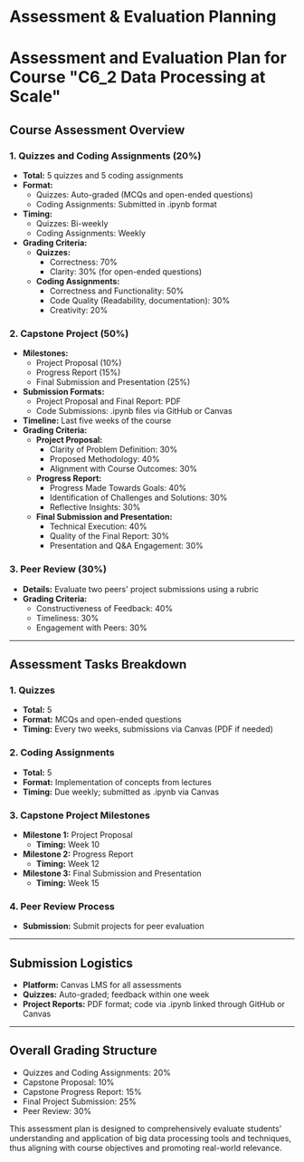 Assessment & Evaluation Planning
================================

# Assessment and Evaluation Plan for Course "C6_2 Data Processing at Scale"

## Course Assessment Overview

### 1. Quizzes and Coding Assignments (20%)
- **Total:** 5 quizzes and 5 coding assignments
- **Format:**
  - Quizzes: Auto-graded (MCQs and open-ended questions)
  - Coding Assignments: Submitted in .ipynb format
- **Timing:** 
  - Quizzes: Bi-weekly 
  - Coding Assignments: Weekly
- **Grading Criteria:**
  - **Quizzes:**
    - Correctness: 70%
    - Clarity: 30% (for open-ended questions)
  - **Coding Assignments:**
    - Correctness and Functionality: 50%
    - Code Quality (Readability, documentation): 30%
    - Creativity: 20%

### 2. Capstone Project (50%)
- **Milestones:**
  - Project Proposal (10%)
  - Progress Report (15%)
  - Final Submission and Presentation (25%)
- **Submission Formats:**
  - Project Proposal and Final Report: PDF
  - Code Submissions: .ipynb files via GitHub or Canvas
- **Timeline:** Last five weeks of the course
- **Grading Criteria:**
  - **Project Proposal:**
    - Clarity of Problem Definition: 30%
    - Proposed Methodology: 40%
    - Alignment with Course Outcomes: 30%
  - **Progress Report:**
    - Progress Made Towards Goals: 40%
    - Identification of Challenges and Solutions: 30%
    - Reflective Insights: 30%
  - **Final Submission and Presentation:**
    - Technical Execution: 40%
    - Quality of the Final Report: 30%
    - Presentation and Q&A Engagement: 30%

### 3. Peer Review (30%)
- **Details:** Evaluate two peers' project submissions using a rubric
- **Grading Criteria:**
  - Constructiveness of Feedback: 40%
  - Timeliness: 30%
  - Engagement with Peers: 30%

---

## Assessment Tasks Breakdown

### 1. Quizzes
- **Total:** 5
- **Format:** MCQs and open-ended questions
- **Timing:** Every two weeks, submissions via Canvas (PDF if needed)

### 2. Coding Assignments
- **Total:** 5
- **Format:** Implementation of concepts from lectures
- **Timing:** Due weekly; submitted as .ipynb via Canvas

### 3. Capstone Project Milestones
- **Milestone 1:** Project Proposal
  - **Timing:** Week 10
- **Milestone 2:** Progress Report
  - **Timing:** Week 12
- **Milestone 3:** Final Submission and Presentation
  - **Timing:** Week 15

### 4. Peer Review Process
- **Submission:** Submit projects for peer evaluation

---

## Submission Logistics
- **Platform:** Canvas LMS for all assessments
- **Quizzes:** Auto-graded; feedback within one week
- **Project Reports:** PDF format; code via .ipynb linked through GitHub or Canvas

---

## Overall Grading Structure
- Quizzes and Coding Assignments: 20%
- Capstone Proposal: 10%
- Capstone Progress Report: 15%
- Final Project Submission: 25%
- Peer Review: 30%

This assessment plan is designed to comprehensively evaluate students’ understanding and application of big data processing tools and techniques, thus aligning with course objectives and promoting real-world relevance.